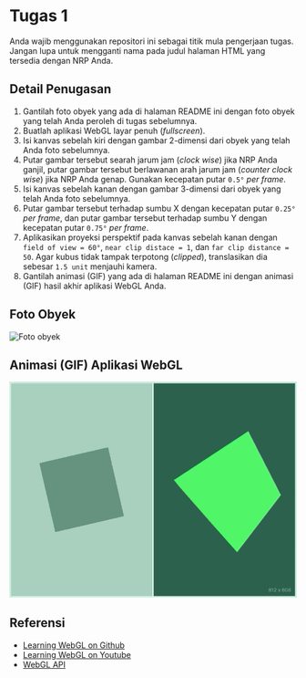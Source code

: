 # Tugas 1
Anda wajib menggunakan repositori ini sebagai titik mula pengerjaan tugas.
Jangan lupa untuk mengganti nama pada judul halaman HTML yang tersedia dengan NRP Anda.

## Detail Penugasan
1. Gantilah foto obyek yang ada di halaman README ini dengan foto obyek yang telah Anda peroleh di tugas sebelumnya.
2. Buatlah aplikasi WebGL layar penuh (_fullscreen_).
3. Isi kanvas sebelah kiri dengan gambar 2-dimensi dari obyek yang telah Anda foto sebelumnya.
4. Putar gambar tersebut searah jarum jam (_clock wise_) jika NRP Anda ganjil, putar gambar tersebut berlawanan arah jarum jam (_counter clock wise_) jika NRP Anda genap. Gunakan kecepatan putar `0.5°` _per frame_.
5. Isi kanvas sebelah kanan dengan gambar 3-dimensi dari obyek yang telah Anda foto sebelumnya.
6. Putar gambar tersebut terhadap sumbu X dengan kecepatan putar `0.25°` _per frame_, dan putar gambar tersebut terhadap sumbu Y dengan kecepatan putar `0.75°` _per frame_.
7. Aplikasikan proyeksi perspektif pada kanvas sebelah kanan dengan `field of view = 60°`, `near clip distace = 1`, dan `far clip distance = 50`. Agar kubus tidak tampak terpotong (_clipped_), translasikan dia sebesar `1.5 unit` menjauhi kamera.
8. Gantilah animasi (GIF) yang ada di halaman README ini dengan animasi (GIF) hasil akhir aplikasi WebGL Anda.

## Foto Obyek
![Foto obyek](foto.png)

## Animasi (GIF) Aplikasi WebGL
![Animasi aplikasi WebGL](animasi.gif)

## Referensi
- [Learning WebGL on Github](https://github.com/davidwparker/programmingtil-webgl)
- [Learning WebGL on Youtube](https://www.youtube.com/watch?v=oDiSqQT_szo&list=PLPqKsyEGhUnaOdIFLKvdkXAQWD4DoXnFl)
- [WebGL API](https://developer.mozilla.org/en-US/docs/Web/API/WebGL_API/WebGL_model_view_projection)
